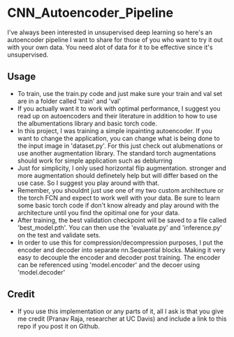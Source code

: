 # CNN_Autoencoder_Pipeline
I've always been interested in unsupervised deep learning so here's an autoencoder pipeline I want to share for those of you who want to try it out with your own data. You need alot of data for it to be effective since it's unsupervised.

## Usage
- To train, use the train.py code and just make sure your train and val set are in a folder called 'train' and 'val'
- If you actually want it to work with optimal performance, I suggest you read up on autoencoders and their literature in addition to how to use the albumentations library and basic torch code.
- In this project, I was training a simple inpainting autoencoder. If you want to change the application, you can change what is being done to the input image in 'dataset.py'. For this just check out alubmenations or use another augmentation library. The standard torch augmentations should work for simple application such as deblurring
- Just for simplicity, I only used horizontal flip augmentation. stronger and more augmentation should definetely help but will differ based on the use case. So I suggest you play around with that.
- Remember, you shouldnt just use one of my two custom architecture or the torch FCN and expect to work well with your data. Be sure to learn some basic torch code if don't know already and play around with the architecture until you find the opitimal one for your data.
- After training, the best validation checkpoint will be saved to a file called 'best_model.pth'. You can then use the 'evaluate.py' and 'inference.py' on the test and validate sets.
- In order to use this for compression/decompression purposes, I put the encoder and decoder into separate nn.Sequential blocks. Making it very easy to decouple the encoder and decoder post training. The encoder can be referenced using 'model.encoder' and the decoer using 'model.decoder'

## Credit
- If you use this implementation or any parts of it, all I ask is that you give me credit (Pranav Raja, researcher at UC Davis) and include a link to this repo if you post it on Github.

